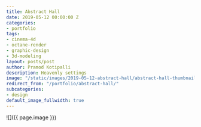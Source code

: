 ```yaml
---
title: Abstract Hall
date: 2019-05-12 00:00:00 Z
categories:
- portfolio
tags:
- cinema-4d
- octane-render
- graphic-design
- 3d-modeling
layout: posts/post
author: Pramod Kotipalli
description: Heavenly settings
image: "/static/images/2019-05-12-abstract-hall/abstract-hall-thumbnail.png"
redirect_from: "/portfolio/abstract-hall/"
subcategories:
- design
default_image_fullwidth: true
---
```


![]({{ page.image }})
